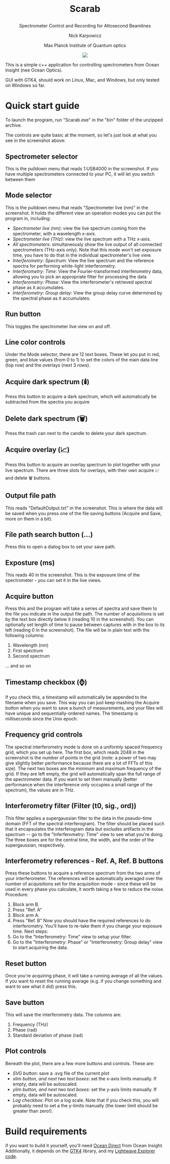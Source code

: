 # <p style="text-align: center;">Scarab</p>
<p style="text-align: center;">Spectrometer Control and Recording for Attosecond Beamlines</p>
<p style="text-align: center;">Nick Karpowicz</p>
<p style="text-align: center;">Max Planck Institute of Quantum optics</p>

<p style="text-align: center;"><img src="Documentation/screenshot.png"></p>

This is a simple c++ application for controlling spectrometers from Ocean Insight (nee Ocean Optics).

GUI with GTK4, should work on Linux, Mac, and Windows, but only tested on Windows so far.


# Quick start guide
To launch the program, run "Scarab.exe" in the "bin" folder of the unzipped archive.

The controls are quite basic at the moment, so let's just look at what you see in the screenshot above:

## Spectrometer selector
This is the pulldown menu that reads 1:USB4000 in the screenshot. If you have multiple spectrometers connected to your PC, it will let you switch between them

## Mode selector

This is the pulldown menu that reads "Spectrometer live (nm)" in the screenshot. It holds the different view an operation modes you can put the program in, including:
- _Spectrometer live (nm)_: view the live spectrum coming from the spectrometer, with a wavelength x-axis.
- _Spectrometer live (THz)_: view the live spectrum with a THz x-axis.
- _All spectrometers_: simultaneously show the live output of all connected spectrometers (THz-axis only). Note that this mode won't set exposure time, you have to do that in the individual spectrometer's live view.
- _Interferometry: Spectrum_: View the live spectrum and the reference spectra for performing white-light interferometry.
- _Interferometry: Time_: View the Fourier-transformed interferometry data, allowing you to pick an appropriate filter for processing the data
- _Interferometry: Phase_: View the interferometer's retrieved spectral phase as it accumulates.
- _Interferometry: Group delay_: View the group delay curve determined by the spectral phase as it accumulates.

## Run button
This toggles the spectrometer live view on and off.

## Line  color controls
Under the Mode selector, there are 12 text boxes. These let you put in red, green, and blue values (from 0 to 1) to set the colors of the main data line (top row) and the overlays (next 3 rows).

## Acquire dark spectrum (🕯️)
Press this button to acquire a dark spectrum, which will automatically be subtracted from the spectra you acquire

## Delete dark spectrum (🗑️)
Press the trash can next to the candle to delete your dark spectrum.

## Acquire overlay (📈)
Press this button to acquire an overlay spectrum to plot together with your live spectrum. There are three slots for overlays, with their own acquire 📈 and delete 🗑️ buttons.

## Output file path
This reads "DefaultOutput.txt" in the screenshot. This is where the data will be saved when you press one of the file saving buttons (Acquire and Save, more on them in a bit).

## File path search button (...)
Press this to open a dialog box to set your save path.

## Exposture (ms)
This reads 40 in the screenshot. This is the exposure time of the spectrometer - you can set it in the live views.

## Acquire button
Press this and the program will take a series of spectra and save them to the file you indicate in the output file path. The number of acquisitions is set by the text box directly below it (reading 10 in the screenshot). You can optionally set length of time to pause between captures with in the box to its left (reading 0 in the screenshot).
The file will be in plain text with the following columns:
1. Wavelength (nm)
2. First spectrum
3. Second spectrum

... and so on

## Timestamp checkbox (⌚)
If you check this, a timestamp will automatically be appended to the filename when you save. This way you can just keep mashing the Acquire button when you want to save a bunch of measurements, and your files will have unique and sequentially-ordered names. The timestamp is milliseconds since the Unix epoch.

## Frequency grid controls
The spectral interferometry mode is done on a uniformly spaced frequency grid, which you set up here. The first box, which reads 2048 in the screenshot is the number of points in the grid (note: a power of two may give slightly better performance because there are a lot of FFTs of this size). The next two boxes are the minimum and maximum frequency of the grid. If they are left empty, the grid will automatically span the full range of the spectrometer data. If you want to set them manually (better performance when the interference only occupies a small range of the spectrum), the values are in THz.

## Interferometry filter (Filter (t0, sig., ord))
This filter applies a supergaussian filter to the data in the pseudo-time domain (FFT of the spectral interferogram). The filter should be placed such that it encapsulates the interferogram data but excludes artifacts in the spectrum -- go to the "Inferferometry: Time" view to see what you're doing. The three boxes are for the central time, the width, and the order of the supergaussian, respectively.

## Interferometry references - Ref. A, Ref. B buttons
Press these buttons to acquire a reference spectrum from the two arms of your interferometer. The references will be automatically averaged over the number of acquisitions set for the acquisition mode - since these will be used in every phase you calculate, it worth taking a few to reduce the noise.
Procedure:
1. Block arm B.
2. Press "Ref. A"
3. Block arm A.
4. Press "Ref. B" Now you should have the required references to do interferometry. You'll have to re-take them if you change your exposure time. Next steps:
5. Go to the "Interferometry: Time" view to setup your filter.
6. Go to the "Interferometry: Phase" or "Interferometry: Group delay" view to start acquiring the data.

## Reset button
Once you're acquiring phase, it will take a running average of all the values. If you want to reset the running average (e.g. if you change something and want to see what it did) press this.

## Save button
This will save the interferometry data.
The columns are:
1. Frequency (THz)
2. Phase (rad)
3. Standard deviation of phase (rad)

## Plot controls
Beneath the plot, there are a few more buttons and controls. These are:
- _SVG button_: save a .svg file of the current plot
- _xlim button, and next two text boxes_: set the x-axis limits manually. If empty, data will be autoscaled.
- _ylim button, and next two text boxes_: set the y-axis limits manually. If empty, data will be autoscaled.
- _Log checkbox_: Plot on a log scale. Note that if you check this, you will probably need to set a the y-limits manually (the lower limit should be greater than zero!).


# Build requirements
if you want to build it yourself, you'll need [Ocean Direct](https://www.oceaninsight.com/products/software/drivers/oceandirect/) from Ocean Insight. Additionally, it depends on the [GTK4](http://www.gtk.org) library, and my [Lightwave Explorer code](http://github.com/NickKarpowicz/LightwaveExplorer).
